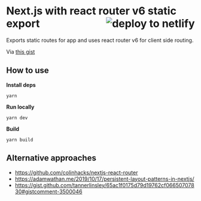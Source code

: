 <h1> Next.js with react router v6 static export
<a href="https://app.netlify.com/start/deploy?repository=https://github.com/DavidWells/next-with-react-router-v6">
  <img align="right" src="https://camo.githubusercontent.com/be2eb66bb727e25655f1dcff88c2fdca82a77513/68747470733a2f2f7777772e6e65746c6966792e636f6d2f696d672f6465706c6f792f627574746f6e2e737667" 
  class="deploy-button" 
  alt="deploy to netlify">
</a>
</h1>

Exports static routes for app and uses react router v6 for client side routing.

Via [this gist](https://gist.github.com/tannerlinsley/65ac1f0175d79d19762cf06650707830#gistcomment-3500046)

## How to use

**Install deps**

```
yarn
```

**Run locally**

```
yarn dev
```

**Build**

```
yarn build
```

## Alternative approaches

- https://github.com/colinhacks/nextjs-react-router
- https://adamwathan.me/2019/10/17/persistent-layout-patterns-in-nextjs/
- https://gist.github.com/tannerlinsley/65ac1f0175d79d19762cf06650707830#gistcomment-3500046